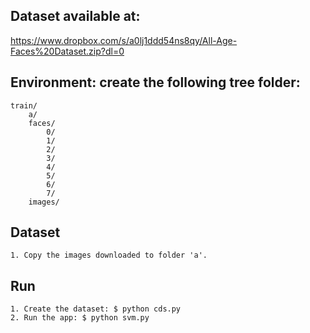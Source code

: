 

## Dataset available at: 
https://www.dropbox.com/s/a0lj1ddd54ns8qy/All-Age-Faces%20Dataset.zip?dl=0

## Environment: create the following tree folder:
    train/
        a/
        faces/
            0/
            1/
            2/
            3/
            4/
            5/
            6/
            7/
        images/
    
## Dataset

    1. Copy the images downloaded to folder 'a'. 

## Run 
    1. Create the dataset: $ python cds.py
    2. Run the app: $ python svm.py

